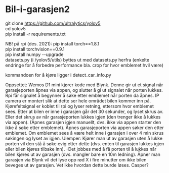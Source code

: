 # Bil-i-garasjen2
git clone https://github.com/ultralytics/yolov5  
cd yolov5  
pip install -r requirements.txt  

NB! på rpi (des. 2021):
pip install torch==1.8.1  
pip install torchvision==0.9.1  
pip install numpy --upgrade  
datasets.py (i /yolov5/utils) byttes ut med datasets.py herfra (enkelte endringe for å forbedre performance bla. crop for hvor emblemet hvil være)

kommandoen for å kjøre ligger i detect_car_info.py

Oppsettet:
Wemos D1 mini kjører kode med Blynk. Denne gir ut et signal når garasjeporten åpnes via appen, og slutter å gi ut signalet når porten lukkes.
Rpi får signalet å begynner å søke etter emblemet når porten da åpnes.
IP camera er montert slik at dette ser hele området bilen kommer inn på.
Kjørefeltsignal er koblet til rpi og lyser retning, ettersom hvor emblemet sees.
Etter at bilen er inne i garasjen går det 30 sekunder, og lyset skrus av. Eller det skrus av når garasjeporten lukkes igjen (den trenger ikke å lukkes via appen). (Åpnes garasjen igjen manuellt, dvs. ikke via appen starter den ikke å søke etter emblemet). Åpnes garasjeporten via appen søker den etter emblemet. Om emblemet sees å være helt inne i garasjen i over 4 min skrus søkingen og lyset av igjen.
Ulemper:
Kjører man ut av garasjen uten å lukke porten vil den stå å søke evig etter dette (dvs. enten til garasjen lukkes igjen eller bilen kjøres tilbake inn). -Det jobbes med å få porten til å lukkes når bilen kjøres ut av garasjen (dvs. mangler bare en 10m ledning).
Åpner man garasjen via Blynk vil det lyse opp rød X i fire minutter om ikke bilen beveges ut av garasjen. Vet ikke hvordan dette burde løses. Casper?
